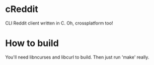 cReddit
=======

CLI Reddit client written in C. Oh, crossplatform too!


How to build
============
You'll need libncurses and libcurl to build. Then just run 'make' really.
